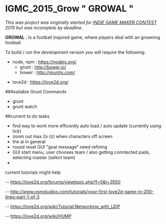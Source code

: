 # IGMC_2015_Grow " GROWAL "

*This was project was originally started for [INDIE GAME MAKER CONTEST](http://contest.gamedevfort.com/) 2015 but was incomplete by deadline.*

**GROWAL** : Is a football inspired game, where players deal with an growning football.

To build / run the development version you will require the following:
 - node, npm : https://nodejs.org/
   - grunt : http://bower.io/
   - bower : http://gruntjs.com/
 + love2d : https://love2d.org/

##Available Grunt Commands

* grunt
* grunt watch

##current to do tasks

* find way to work more efficently auto load / auto update (currently using lick)
* zoom out max 2x (z) when characters off screen
* the ai in general
* round reset GUI "goal message" need refining
* GUI start menu, user chooses team / also getting conntected pads, selecting roaster (select team)
* 


current tutorials might help

-- https://love2d.org/forums/viewtopic.php?f=5&t=3550

-- http://www.osmstudios.com/tutorials/your-first-love2d-game-in-200-lines-part-1-of-3

-- https://love2d.org/wiki/Tutorial:Networking_with_UDP

-- https://love2d.org/wiki/HUMP
